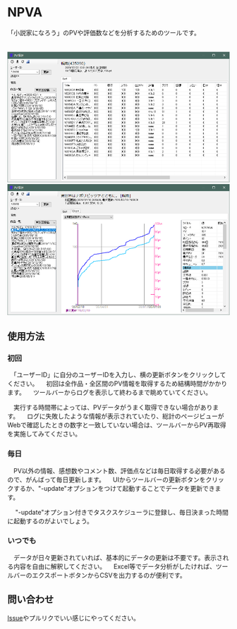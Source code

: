 # NPVA
「小説家になろう」のPVや評価数などを分析するためのツールです。

　![全作品サマリ](SSS/sss0.png)
　![作品PVグラフ](SSS/sss1.png)

## 使用方法

### 初回

　「ユーザーID」に自分のユーザーIDを入力し、横の更新ボタンをクリックしてください。
　初回は全作品・全区間のPV情報を取得するため結構時間がかかります。
　ツールバーからログを表示して終わるまで眺めていてください。

　実行する時間帯によっては、PVデータがうまく取得できない場合があります。
　ログに失敗したような情報が表示されていたり、総計のページビューがWebで確認したときの数字と一致していない場合は、ツールバーからPV再取得を実施してみてください。


### 毎日

　PV以外の情報、感想数やコメント数、評価点などは毎日取得する必要があるので、がんばって毎日更新します。
　UIからツールバーの更新ボタンをクリックするか、"-update"オプションをつけて起動することでデータを更新できます。

　 "-update"オプション付きでタスクスケジューラに登録し、毎日決まった時間に起動するのがよいでしょう。


### いつでも

　データが日々更新されていれば、基本的にデータの更新は不要です。表示される内容を自由に解釈してください。
　Excel等でデータ分析がしたければ、ツールバーのエクスポートボタンからCSVを出力するのが便利です。

## 問い合わせ

[Issue](https://github.com/lordhollow/NPVA/issues)やプルリクでいい感じにやってください。
